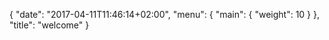 {
	"date": "2017-04-11T11:46:14+02:00",
	"menu": {
			"main": {
				"weight": 10
			}
	},
	"title": "welcome"
}
